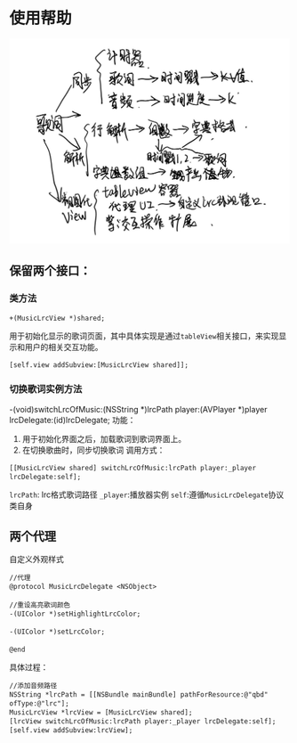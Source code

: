 # 使用帮助
![](LrcTest/daotuu.jpg)
## 保留两个接口：
### 类方法
```objc
+(MusicLrcView *)shared;
```
用于初始化显示的歌词页面，其中具体实现是通过`tableView`相关接口，来实现显示和用户的相关交互功能。
```objc
[self.view addSubview:[MusicLrcView shared]];
```
### 切换歌词实例方法
-(void)switchLrcOfMusic:(NSString *)lrcPath player:(AVPlayer *)player lrcDelegate:(id<MusicLrcDelegate>)lrcDelegate;
功能：
1. 用于初始化界面之后，加载歌词到歌词界面上。
2. 在切换歌曲时，同步切换歌词
调用方式：
```objc
[[MusicLrcView shared] switchLrcOfMusic:lrcPath player:_player lrcDelegate:self];
```
`lrcPath`: lrc格式歌词路径
`_player`:播放器实例
`self`:遵循`MusicLrcDelegate`协议类自身
## 两个代理
自定义外观样式
```objc
//代理
@protocol MusicLrcDelegate <NSObject>

//重设高亮歌词颜色
-(UIColor *)setHighlightLrcColor;

-(UIColor *)setLrcColor;

@end
```


具体过程：
```objc
//添加音频路径
NSString *lrcPath = [[NSBundle mainBundle] pathForResource:@"qbd" ofType:@"lrc"];
MusicLrcView *lrcView = [MusicLrcView shared];
[lrcView switchLrcOfMusic:lrcPath player:_player lrcDelegate:self];
[self.view addSubview:lrcView];

```
